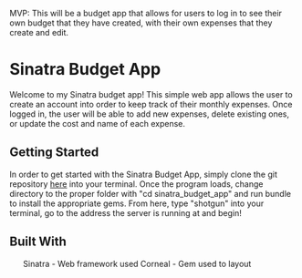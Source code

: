 MVP: This will be a budget app that allows for users to log in to see their own budget that they have created, with their own expenses that they create and edit.
<h1>Sinatra Budget App</h1>
<p>Welcome to my Sinatra budget app! This simple web app allows the user to create an account into order to keep track of their monthly expenses. Once logged in, the user will be able to add new expenses, delete existing ones, or update the cost and name of each expense.</p>

<h2>Getting Started</h2>
<p>In order to get started with the Sinatra Budget App, simply clone the git repository <a href="https://github.com/KFHayden/sinatra_budget_app">here</a> into your terminal. Once the program loads, change directory to the proper folder with "cd sinatra_budget_app" and run bundle to install the appropriate gems. From here, type "shotgun" into your terminal, go to the address the server is running at and begin!</p>

<h2>Built With</h2>
<ul>Sinatra - Web framework used
Corneal - Gem used to layout</ul>

<!-- Describe the app and what it does/how to use it/app features -->

<!-- MIT LICENSE: Either link straight to it or copy paste it -->

<!-- Change copyright info in MIT License copy-paste to <2020> KFHayden(github username) -->